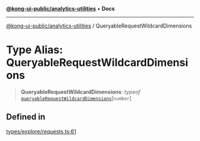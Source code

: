 [**@kong-ui-public/analytics-utilities**](../README.md) • **Docs**

***

[@kong-ui-public/analytics-utilities](../README.md) / QueryableRequestWildcardDimensions

# Type Alias: QueryableRequestWildcardDimensions

> **QueryableRequestWildcardDimensions**: *typeof* [`queryableRequestWildcardDimensions`](../variables/queryableRequestWildcardDimensions.md)\[`number`\]

## Defined in

[types/explore/requests.ts:61](https://github.com/Kong/public-ui-components/blob/main/packages/analytics/analytics-utilities/src/types/explore/requests.ts#L61)
